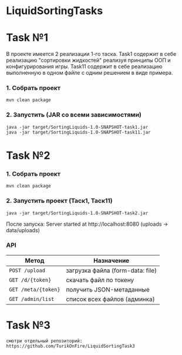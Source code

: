 # LiquidSortingTasks

# Task №1

В проекте имеется 2 реализации 1-го таска. Task1 содержит в себе реализацию "сортировки жидкостей" реализуя принципы ООП и конфигурирования игры. Task11 содержит в себе реализацию выполненную в одном файле с одним решением в виде примера.

### 1. Собрать проект
	mvn clean package

### 2. Запустить (JAR со всеми зависимостями)
	java -jar target/SortingLiquids-1.0-SNAPSHOT-task1.jar
	java -jar target/SortingLiquids-1.0-SNAPSHOT-task11.jar

# Task №2

### 1. Собрать проект
	mvn clean package

### 2. Запустить проект (Таск1, Таск11)
	java -jar target/SortingLiquids-1.0-SNAPSHOT-task2.jar

После запуска:
	Server started at http://localhost:8080 (uploads -> data/uploads)

### API
| Метод               | Назначение                       |
| ------------------- | -------------------------------- |
| `POST /upload`      | загрузка файла (form-data: file) |
| `GET /d/{token}`    | скачать файл по токену           |
| `GET /meta/{token}` | получить JSON-метаданные         |
| `GET /admin/list`   | список всех файлов (админка)     |

# Task №3
	смотри отдельный репозиторий: https://github.com/TurikOnFire/LiquidSortingTask3
